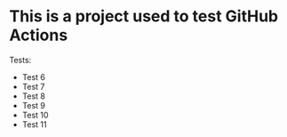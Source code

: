 # This is a project used to test GitHub Actions

Tests:

- Test 6
- Test 7
- Test 8
- Test 9
- Test 10
- Test 11
